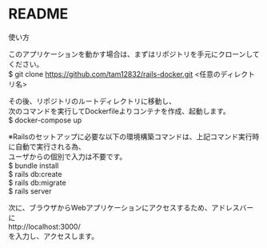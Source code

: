 # README
  
使い方
  
このアプリケーションを動かす場合は、まずはリポジトリを手元にクローンしてください。  
\$ git clone https://github.com/tam12832/rails-docker.git <任意のディレクトリ名>
  
  
その後、リポジトリのルートディレクトリに移動し、  
次のコマンドを実行してDockerfileよりコンテナを作成、起動します。  
\$ docker-compose up
  
  
※Railsのセットアップに必要な以下の環境構築コマンドは、上記コマンド実行時に自動で実行される為、  
ユーザからの個別で入力は不要です。  
\$ bundle install  
\$ rails db:create  
\$ rails db:migrate  
\$ rails server  
  
  
次に、ブラウザからWebアプリケーションにアクセスするため、アドレスバーに  
http://localhost:3000/  
を入力し、アクセスします。
